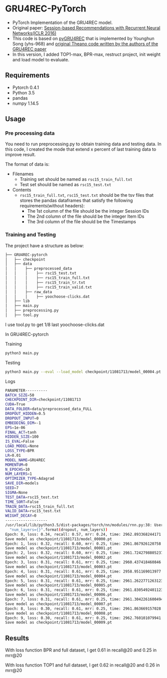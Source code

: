 # GRU4REC-PyTorch
- PyTorch Implementation of the GRU4REC model.
- Original paper: [Session-based Recommendations with Recurrent Neural Networks(ICLR 2016)](https://arxiv.org/pdf/1511.06939.pdf)
- This code is based on [pyGRU4REC](https://github.com/yhs-968/pyGRU4REC) that is implemented by Younghun Song (yhs-968) and [original Theano code written by the authors of the GRU4REC paper](https://github.com/hidasib/GRU4Rec)
- In this version, I added TOP1-max, BPR-max, restruct project, init weight and load model to evaluate.

## Requirements
- Pytorch 0.4.1
- Python 3.5
- pandas
- numpy 1.14.5

## Usage

### Pre processing data
You need to run preprocessing.py to obtain training data and testing data. In this code, I created the mode that extend x percent of last training data to improve result.

The format of data is:
- Filenames
    - Training set should be named as `rsc15_train_full.txt`
    - Test set should be named as `rsc15_test.txt`
- Contents
    - `rsc15_train_full.txt`, `rsc15_test.txt` should be the tsv files that stores the pandas dataframes that satisfy the following requirements(without headers):
        - The 1st column of the file should be the integer Session IDs
        - The 2nd column of the file should be the integer Item IDs
        - The 3rd column of the file should be the Timestamps
        
### Training and Testing
The project have a structure as below:

```bash
├── GRU4REC-pytorch
│   ├── checkpoint
│   ├── data
│   │    ├── preprocessed_data
│   │    │    ├── rsc15_test.txt
│   │    │    ├── rsc15_train_full.txt
│   │    │    ├── rsc15_train_tr.txt
│   │    │    ├── rsc15_train_valid.txt
│   │    ├── raw_data
│   │    │    ├── yoochoose-clicks.dat
│   ├── lib
│   ├── main.py
│   ├── preprocessing.py
│   ├── tool.py
```

I use tool.py to get 1/8 last yoochoose-clicks.dat

In GRU4REC-pytorch

Training 
```bash
python3 main.py
```

Testing
```bash
python3 main.py --eval --load_model checkpoint/11081713/model_00004.pt
```
 
Logs
```bash
PARAMETER----------
BATCH_SIZE=50
CHECKPOINT_DIR=checkpoint/11081713
CUDA=True
DATA_FOLDER=data/preprocessed_data_FULL
DROPOUT_HIDDEN=0.5
DROPOUT_INPUT=0
EMBEDDING_DIM=-1
EPS=1e-06
FINAL_ACT=tanh
HIDDEN_SIZE=100
IS_EVAL=False
LOAD_MODEL=None
LOSS_TYPE=BPR
LR=0.01
MODEL_NAME=GRU4REC
MOMENTUM=0
N_EPOCHS=10
NUM_LAYERS=1
OPTIMIZER_TYPE=Adagrad
SAVE_DIR=models
SEED=7
SIGMA=None
TEST_DATA=rsc15_test.txt
TIME_SORT=False
TRAIN_DATA=rsc15_train_full.txt
VALID_DATA=rsc15_test.txt
WEIGHT_DECAY=0
-------------------
/usr/local/lib/python3.5/dist-packages/torch/nn/modules/rnn.py:38: UserWarning: dropout option adds dropout after all but last recurrent layer, so non-zero dropout expects num_layers greater than 1, but got dropout=0.5 and num_layers=1
  "num_layers={}".format(dropout, num_layers))
Epoch: 0, loss: 0.34, recall: 0.57, mrr: 0.24, time: 2962.893368244171
Save model as checkpoint/11081713/model_00000.pt
Epoch: 1, loss: 0.32, recall: 0.60, mrr: 0.25, time: 2961.867926120758
Save model as checkpoint/11081713/model_00001.pt
Epoch: 2, loss: 0.32, recall: 0.60, mrr: 0.25, time: 2961.7242798805237
Save model as checkpoint/11081713/model_00002.pt
Epoch: 3, loss: 0.31, recall: 0.61, mrr: 0.25, time: 2960.437418460846
Save model as checkpoint/11081713/model_00003.pt
Epoch: 4, loss: 0.31, recall: 0.61, mrr: 0.25, time: 2958.951169013977
Save model as checkpoint/11081713/model_00004.pt
Epoch: 5, loss: 0.31, recall: 0.61, mrr: 0.25, time: 2961.2622771263123
Save model as checkpoint/11081713/model_00005.pt
Epoch: 6, loss: 0.31, recall: 0.61, mrr: 0.25, time: 2961.8305492401123
Save model as checkpoint/11081713/model_00006.pt
Epoch: 7, loss: 0.31, recall: 0.61, mrr: 0.25, time: 2961.3042261600494
Save model as checkpoint/11081713/model_00007.pt
Epoch: 8, loss: 0.30, recall: 0.61, mrr: 0.25, time: 2961.863669157028
Save model as checkpoint/11081713/model_00008.pt
Epoch: 9, loss: 0.30, recall: 0.61, mrr: 0.25, time: 2962.760101079941
Save model as checkpoint/11081713/model_00009.pt
```

## Results

With loss function BPR and full dataset, I get 0.61 in recall@20 and 0.25 in mrr@20 

With loss function TOP1 and full dataset, I get 0.62 in recall@20 and 0.26 in mrr@20
 
